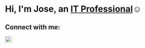 <h1>Hi, I'm Jose, an <a href="https://linkedin.com/in/jose-guerrero-09a8b72b5">IT Professional</a>☺</h1>

<h2>Connect with me:</h2>

[<img align="left" alt="Josh | LinkedIn" width="22px" src="https://cdn.jsdelivr.net/npm/simple-icons@v3/icons/linkedin.svg" />][linkedin]

[linkedin]: https://linkedin.com/in/jose-guerrero-09a8b72b5
